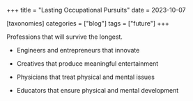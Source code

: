 +++
title = "Lasting Occupational Pursuits"
date = 2023-10-07

[taxonomies]
categories = ["blog"]
tags = ["future"]
+++

Professions that will survive the longest.

<!-- more -->

- Engineers and entrepreneurs that innovate

- Creatives that produce meaningful entertainment

- Physicians that treat physical and mental issues

- Educators that ensure physical and mental development
